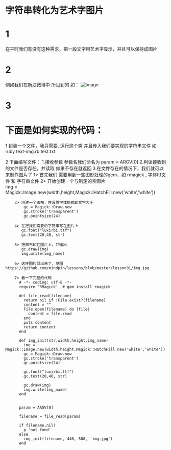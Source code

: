 字符串转化为艺术字图片
===========

1
==
在平时我们有没有这种需求，把一段文字用艺术字显示，并且可以保持成图片

2
==
例如我们在新浪微博中 所见到的  如：
![image](http://ww1.sinaimg.cn/bmiddle/dd0b97bbjw1e803gixiy6j20c83gvqtp.jpg)


3
==
下面是如何实现的代码：
 ==
  1  封装一个文件，我只需要, 运行这个类 并且传入我们要实现的字符串文件
     如 ruby text-img.rb test.txt

  2  下面编写文件：
      1.接收参数 参数名我们命名为 param = ARGV[0]
      2.判读接收到的文件是否存在，并读取 如果不存在就返回
      3.在文件存在的情况下，我们就可以来制作图片了
        1> 首先我们 需要用到一些图形处理的gem，如 rmagick ,  字体ttf文件 和 字符串文件
        2> 开始创建一个与制定的空图片  
            img = Magick::Image.new(width,height,Magick::HatchFill.new('white','white'))

        3> 创建一个画布，并设置字体格式即文字大小
            gc = Magick::Draw.new
            gc.stroke('transparent')
            gc.pointsize(24)

        4> 在把我们需要的字符串写在图片上
           gc.font("luxirbi.ttf")  
           gc.text(20,40, str)

        5> 把画布印在图片上，并输出
           gc.draw(img)
           img.write(img_name)  

        6> 这样图片就出来了，见图  https://github.com/mindpin/lessons/blob/master/lesson01/img.jpg

        7> 看一下完整的代码
          # -*- coding: utf-8 -*-
          require 'RMagick'  # gem install rmagick
          
          def file_read(filename)
            return nil if !File.exist?(filename)
            content = ""
            File.open(filename) do |file|
              content = file.read
            end
            puts content
            return content
          end
          
          def img_init(str,width,height,img_name)
            img = Magick::Image.new(width,height,Magick::HatchFill.new('white','white'))
            gc = Magick::Draw.new
            gc.stroke('transparent')
            gc.pointsize(24)
          
            gc.font("luxirbi.ttf")  
            gc.text(20,40, str)  
          
            gc.draw(img)
            img.write(img_name)  
          end
          
          
          param = ARGV[0]
          
          filename = file_read(param)
          
          if filename.nil?
            p 'not fond'
          else
            img_init(filename, 440, 800, 'img.jpg')
          end
